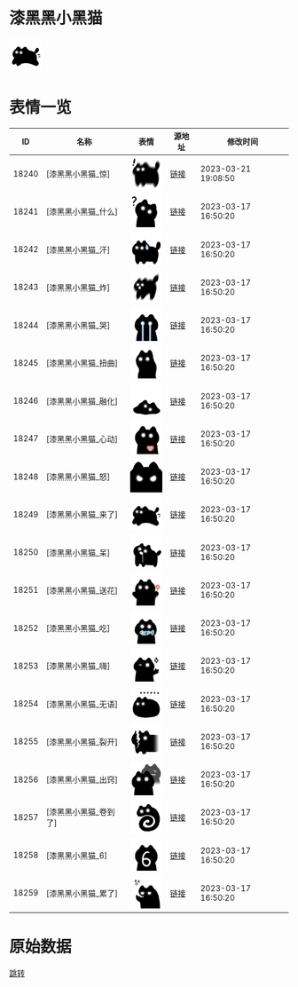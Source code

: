 # 漆黑黑小黑猫

<img src="./cover.png" height="60" alt="cover" />

# 表情一览

|ID|名称|表情|源地址|修改时间|
|----|----|----|----|----|
|18240|[漆黑黑小黑猫_惊]|<img src="./pic/018240_%5B漆黑黑小黑猫_惊%5D.png" height="60" alt="惊"/>|[链接](https://i0.hdslb.com/bfs/garb/07bed3d3cccaafc15815ebcb35d7f17c40c22c41.png)|2023-03-21 19:08:50|
|18241|[漆黑黑小黑猫_什么]|<img src="./pic/018241_%5B漆黑黑小黑猫_什么%5D.png" height="60" alt="什么"/>|[链接](https://i0.hdslb.com/bfs/garb/4e00bc62d24b96be3545a79a02ab78e87b6f162b.png)|2023-03-17 16:50:20|
|18242|[漆黑黑小黑猫_汗]|<img src="./pic/018242_%5B漆黑黑小黑猫_汗%5D.png" height="60" alt="汗"/>|[链接](https://i0.hdslb.com/bfs/garb/a0f050eebcb766804d2ee48e7c602da92a392dba.png)|2023-03-17 16:50:20|
|18243|[漆黑黑小黑猫_炸]|<img src="./pic/018243_%5B漆黑黑小黑猫_炸%5D.png" height="60" alt="炸"/>|[链接](https://i0.hdslb.com/bfs/garb/58c8a27f4253ee2ffc29baace4e36dfe23101702.png)|2023-03-17 16:50:20|
|18244|[漆黑黑小黑猫_哭]|<img src="./pic/018244_%5B漆黑黑小黑猫_哭%5D.png" height="60" alt="哭"/>|[链接](https://i0.hdslb.com/bfs/garb/90f2dec1a94953bca2276ff3cfba5c4cc9a3a7ce.png)|2023-03-17 16:50:20|
|18245|[漆黑黑小黑猫_扭曲]|<img src="./pic/018245_%5B漆黑黑小黑猫_扭曲%5D.png" height="60" alt="扭曲"/>|[链接](https://i0.hdslb.com/bfs/garb/1baba75f2c1adf6ccd6a5b428fc2c01023a576a3.png)|2023-03-17 16:50:20|
|18246|[漆黑黑小黑猫_融化]|<img src="./pic/018246_%5B漆黑黑小黑猫_融化%5D.png" height="60" alt="融化"/>|[链接](https://i0.hdslb.com/bfs/garb/4ca2680855d0eb1bdf09a06930b1bb82124f1cd7.png)|2023-03-17 16:50:20|
|18247|[漆黑黑小黑猫_心动]|<img src="./pic/018247_%5B漆黑黑小黑猫_心动%5D.png" height="60" alt="心动"/>|[链接](https://i0.hdslb.com/bfs/garb/30f44aa867d99ada2e8133ed8e95fc2db3da9fb2.png)|2023-03-17 16:50:20|
|18248|[漆黑黑小黑猫_怒]|<img src="./pic/018248_%5B漆黑黑小黑猫_怒%5D.png" height="60" alt="怒"/>|[链接](https://i0.hdslb.com/bfs/garb/d4bd9b381aa50e7ed4b852a0a095c68f87ecaab3.png)|2023-03-17 16:50:20|
|18249|[漆黑黑小黑猫_来了]|<img src="./pic/018249_%5B漆黑黑小黑猫_来了%5D.png" height="60" alt="来了"/>|[链接](https://i0.hdslb.com/bfs/garb/f4dd49e2c00ae5c65e4ab00518f5efd57c5cb956.png)|2023-03-17 16:50:20|
|18250|[漆黑黑小黑猫_呆]|<img src="./pic/018250_%5B漆黑黑小黑猫_呆%5D.png" height="60" alt="呆"/>|[链接](https://i0.hdslb.com/bfs/garb/a607ef8615523dbf62ba17c6486f3dfcc4dc5981.png)|2023-03-17 16:50:20|
|18251|[漆黑黑小黑猫_送花]|<img src="./pic/018251_%5B漆黑黑小黑猫_送花%5D.png" height="60" alt="送花"/>|[链接](https://i0.hdslb.com/bfs/garb/8a8469040b76a83499a317fdeba97f44fceb63a5.png)|2023-03-17 16:50:20|
|18252|[漆黑黑小黑猫_吃]|<img src="./pic/018252_%5B漆黑黑小黑猫_吃%5D.png" height="60" alt="吃"/>|[链接](https://i0.hdslb.com/bfs/garb/9e27348637399142d4f1b3e0ed2e488d232094ad.png)|2023-03-17 16:50:20|
|18253|[漆黑黑小黑猫_嗨]|<img src="./pic/018253_%5B漆黑黑小黑猫_嗨%5D.png" height="60" alt="嗨"/>|[链接](https://i0.hdslb.com/bfs/garb/4faec30264a9d1fc97249aac40adf3bbdd8d3ac0.png)|2023-03-17 16:50:20|
|18254|[漆黑黑小黑猫_无语]|<img src="./pic/018254_%5B漆黑黑小黑猫_无语%5D.png" height="60" alt="无语"/>|[链接](https://i0.hdslb.com/bfs/garb/039ae005c23b43e0a3498a5966ad6eb6071cfcce.png)|2023-03-17 16:50:20|
|18255|[漆黑黑小黑猫_裂开]|<img src="./pic/018255_%5B漆黑黑小黑猫_裂开%5D.png" height="60" alt="裂开"/>|[链接](https://i0.hdslb.com/bfs/garb/966fab1c31543a99975257fd8002fc7ddaf68948.png)|2023-03-17 16:50:20|
|18256|[漆黑黑小黑猫_出窍]|<img src="./pic/018256_%5B漆黑黑小黑猫_出窍%5D.png" height="60" alt="出窍"/>|[链接](https://i0.hdslb.com/bfs/garb/f4c9d2cd1f00f52dd7e233781ff26257f81098e5.png)|2023-03-17 16:50:20|
|18257|[漆黑黑小黑猫_卷到了]|<img src="./pic/018257_%5B漆黑黑小黑猫_卷到了%5D.png" height="60" alt="卷到了"/>|[链接](https://i0.hdslb.com/bfs/garb/65f763b1a370e4cef93bdb42069cd0c90e9a003a.png)|2023-03-17 16:50:20|
|18258|[漆黑黑小黑猫_6]|<img src="./pic/018258_%5B漆黑黑小黑猫_6%5D.png" height="60" alt="6"/>|[链接](https://i0.hdslb.com/bfs/garb/2e995fe17cc870734cba831c338fd294a70df73f.png)|2023-03-17 16:50:20|
|18259|[漆黑黑小黑猫_累了]|<img src="./pic/018259_%5B漆黑黑小黑猫_累了%5D.png" height="60" alt="累了"/>|[链接](https://i0.hdslb.com/bfs/garb/afa2580083730803106b1c45f12b46f4e2056d91.png)|2023-03-17 16:50:20|

# 原始数据

[跳转](./raw.json)

